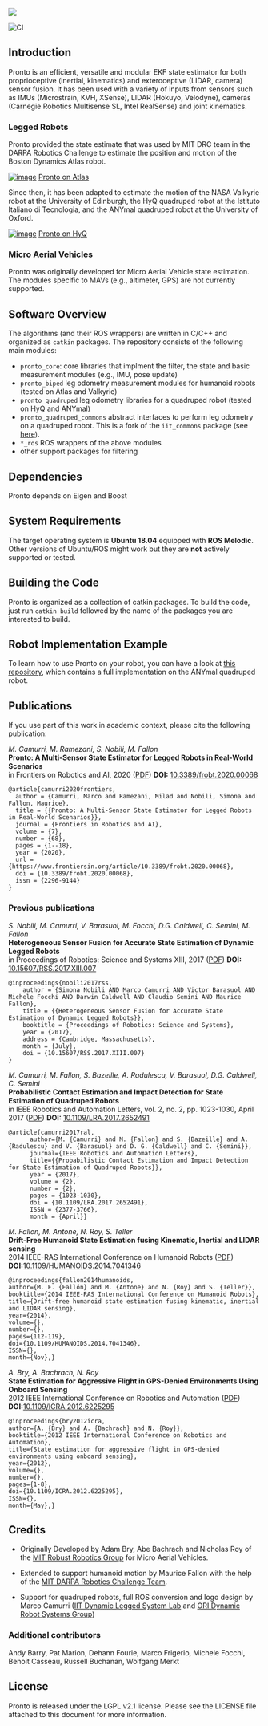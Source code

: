 ![](pronto_core/doc/pronto_logotype_se.svg)

![CI](https://github.com/ori-drs/pronto/workflows/CI/badge.svg)

## Introduction
Pronto is an efficient, versatile and modular EKF state estimator for both
proprioceptive (inertial, kinematics) and exteroceptive (LIDAR, camera) sensor
fusion.  It has been used with a variety of inputs from sensors such as IMUs
(Microstrain, KVH, XSense), LIDAR (Hokuyo, Velodyne), cameras
(Carnegie Robotics Multisense SL, Intel RealSense) and joint
kinematics.

### Legged Robots
Pronto provided the state estimate that was used by MIT DRC team in the
DARPA Robotics Challenge to estimate the position and motion of the Boston
Dynamics Atlas robot.

[![image](http://img.youtube.com/vi/V_DxB76MkE4/0.jpg)](https://www.youtube.com/watch?v=V_DxB76MkE4)
[Pronto on Atlas](https://www.youtube.com/watch?v=V_DxB76MkE4)

Since then, it has been adapted to estimate the motion of the NASA Valkyrie robot at
the University of Edinburgh, the HyQ quadruped robot at the Istituto Italiano di
Tecnologia, and the ANYmal quadruped robot at the University of Oxford.

[![image](http://img.youtube.com/vi/39Y1Jx1DMO8/0.jpg)](https://www.youtube.com/watch?v=39Y1Jx1DMO8)
[Pronto on HyQ](https://www.youtube.com/watch?v=39Y1Jx1DMO8)

### Micro Aerial Vehicles
Pronto was originally developed for Micro Aerial Vehicle state
estimation. The modules specific to MAVs (e.g., altimeter, GPS) are not currently supported.

## Software Overview
The algorithms (and their ROS wrappers) are written in C/C++ and organized as
`catkin` packages.
The repository consists of the following main modules:

- `pronto_core`: core libraries that implment the filter, the state and
basic measurement modules (e.g., IMU, pose update)
- `pronto_biped` leg odometry measurement modules for humanoid robots (tested
on Atlas and Valkyrie)
- `pronto_quadruped` leg odometry libraries for a quadruped robot (tested on
HyQ and ANYmal)
- `pronto_quadruped_commons` abstract interfaces to perform leg odometry on a
quadruped robot. This is a fork of the `iit_commons` package (see
[here](https://github.com/iit-DLSLab/iit_commons)).
- `*_ros` ROS wrappers of the above modules
- other support packages for filtering

## Dependencies
Pronto depends on Eigen and Boost

## System Requirements
The target operating system is **Ubuntu 18.04** equipped with **ROS Melodic**.  
 Other versions of Ubuntu/ROS might work but they are **not** actively supported or tested.

## Building the Code
Pronto is organized as a collection of catkin packages. To build the code,
just run `catkin build` followed by the name of the packages you are 
interested to build.

## Robot Implementation Example
To learn how to use Pronto on your robot, you can have a look at [this repository](https://github.com/ori-drs/pronto_anymal_example), which contains a full implementation on the ANYmal quadruped robot. 
## Publications
If you use part of this work in academic context, please cite the following publication:

*M. Camurri, M. Ramezani, S. Nobili, M. Fallon*  
**Pronto: A Multi-Sensor State Estimator for Legged Robots in Real-World Scenarios**  
in Frontiers on Robotics and AI, 2020 ([PDF](https://www.frontiersin.org/articles/10.3389/frobt.2020.00068/pdf)) **DOI:** [10.3389/frobt.2020.00068](https://doi.org/10.3389/frobt.2020.00068)
```
@article{camurri2020frontiers,
  author = {Camurri, Marco and Ramezani, Milad and Nobili, Simona and Fallon, Maurice},   
  title = {{Pronto: A Multi-Sensor State Estimator for Legged Robots in Real-World Scenarios}},      
  journal = {Frontiers in Robotics and AI},
  volume = {7},
  number = {68},
  pages = {1--18},     
  year = {2020},      
  url = {https://www.frontiersin.org/article/10.3389/frobt.2020.00068},
  doi = {10.3389/frobt.2020.00068},	
  issn = {2296-9144}
}
```

### Previous publications

*S. Nobili, M. Camurri, V. Barasuol, M. Focchi, D.G. Caldwell, C. Semini, M. Fallon*  
**Heterogeneous Sensor Fusion for Accurate State Estimation of Dynamic Legged Robots**  
in Proceedings of Robotics: Science and Systems XIII, 2017 ([PDF](http://www.robots.ox.ac.uk/~mobile/drs/Papers/2017RSS_nobili.pdf)) **DOI:** [10.15607/RSS.2017.XIII.007](https://www.doi.org/10.15607/RSS.2017.XIII.007)

```
@inproceedings{nobili2017rss,
    author = {Simona Nobili AND Marco Camurri AND Victor Barasuol AND Michele Focchi AND Darwin Caldwell AND Claudio Semini AND Maurice Fallon}, 
    title = {{Heterogeneous Sensor Fusion for Accurate State Estimation of Dynamic Legged Robots}}, 
    booktitle = {Proceedings of Robotics: Science and Systems}, 
    year = {2017}, 
    address = {Cambridge, Massachusetts}, 
    month = {July}, 
    doi = {10.15607/RSS.2017.XIII.007} 
}
```

*M. Camurri, M. Fallon, S. Bazeille, A. Radulescu, V. Barasuol, D.G. Caldwell, C. Semini*  
**Probabilistic Contact Estimation and Impact Detection for State Estimation of Quadruped Robots**  
in IEEE Robotics and Automation Letters, vol. 2, no. 2, pp. 1023-1030, April 2017 ([PDF](https://iit-dlslab.github.io/papers/camurri17ral.pdf)) **DOI:** [10.1109/LRA.2017.2652491](https://www.doi.org/10.1109/LRA.2017.2652491)

```
@article{camurri2017ral,
      author={M. {Camurri} and M. {Fallon} and S. {Bazeille} and A. {Radulescu} and V. {Barasuol} and D. G. {Caldwell} and C. {Semini}},
      journal={IEEE Robotics and Automation Letters},
      title={{Probabilistic Contact Estimation and Impact Detection for State Estimation of Quadruped Robots}},
      year = {2017},
      volume = {2},
      number = {2},
      pages = {1023-1030},
      doi = {10.1109/LRA.2017.2652491},
      ISSN = {2377-3766},
      month = {April}}
```

*M. Fallon, M. Antone, N. Roy, S. Teller*  
**Drift-Free Humanoid State Estimation fusing Kinematic, Inertial and LIDAR sensing**  
2014 IEEE-RAS International Conference on Humanoid Robots ([PDF](https://www.research.ed.ac.uk/portal/files/18903340/14_fallon_humanoids.pdf)) **DOI:**[10.1109/HUMANOIDS.2014.7041346](https://www.doi.org/10.1109/HUMANOIDS.2014.7041346)

```
@inproceedings{fallon2014humanoids,
author={M. F. {Fallón} and M. {Antone} and N. {Roy} and S. {Teller}},
booktitle={2014 IEEE-RAS International Conference on Humanoid Robots},
title={Drift-free humanoid state estimation fusing kinematic, inertial and LIDAR sensing},
year={2014},
volume={},
number={},
pages={112-119},
doi={10.1109/HUMANOIDS.2014.7041346},
ISSN={},
month={Nov},}
```

*A. Bry, A. Bachrach, N. Roy*  
**State Estimation for Aggressive Flight in GPS-Denied Environments Using Onboard Sensing**  
2012 IEEE International Conference on Robotics and Automation ([PDF](https://dspace.mit.edu/bitstream/handle/1721.1/86237/icra12_aggressive_flight.pdf)) **DOI:**[10.1109/ICRA.2012.6225295](https://www.doi.org//10.1109/ICRA.2012.6225295)

```
@inproceedings{bry2012icra,
author={A. {Bry} and A. {Bachrach} and N. {Roy}},
booktitle={2012 IEEE International Conference on Robotics and Automation},
title={State estimation for aggressive flight in GPS-denied environments using onboard sensing},
year={2012},
volume={},
number={},
pages={1-8},
doi={10.1109/ICRA.2012.6225295},
ISSN={},
month={May},}
```

## Credits

- Originally Developed by Adam Bry, Abe Bachrach and Nicholas Roy of the
[MIT Robust Robotics Group](http://groups.csail.mit.edu/rrg/) for Micro Aerial Vehicles.

- Extended to support humanoid motion by Maurice Fallon with the help of
the [MIT DARPA Robotics Challenge Team](http://www.drc.mit.edu).

- Support for quadruped robots, full ROS conversion and logo design by 
Marco Camurri  ([IIT Dynamic Legged System Lab](http://dls.iit.it) and [ORI Dynamic Robot Systems Group](https://ori.ox.ac.uk/labs/drs/))

### Additional contributors
Andy Barry, Pat Marion, Dehann Fourie, Marco Frigerio, Michele Focchi, Benoit Casseau, Russell Buchanan, Wolfgang Merkt

## License
Pronto is released under the LGPL v2.1 license. Please see the LICENSE file attached to
this document for more information.

